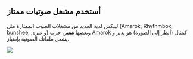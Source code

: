 <?php require("../../entete.php"); ?> <?php require("../../base.php"); ?>

<div id="corps">

<h2>أستخدم مشغل صوتيات ممتاز</h2>

لينكس لدية العديد من مشغلات الصوت الممتازة مثل (Amarok, Rhythmbox, bunshee,
,و غيره) وبعضها <b>مميز</b>. جرب Amarok كمثال (أنظر إلى الصورة) 
هو يدير و يشغل ملفاتك الصوتية بإمتياز.

<img src="Images/amarok.png" />

</div>


